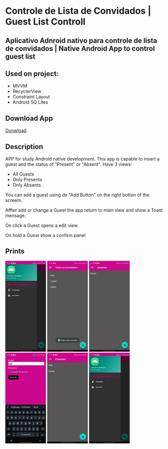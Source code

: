 # Controle de Lista de Convidados | Guest List Controll
## Aplicativo Adnroid nativo para controle de lista de convidados | Native Android App to control guest list

## Used on project:
* MVVM
* RecyclerView
* Constraint Layout
* Android SQ Lites

## Download App

[Donwload](./Apk/convidados_v1.apk)

## Description
APP for study Android native development.
This app is capable to insert a guest and the status of "Present" or "Absent". 
Have 3 views: 
* All Guests
* Only Presents
* Only Absents

You can add a guest using de "Add Button" on the right botton of the screem.

Affter add or change a Guest the app return to main view and show a Toast mensage.

On click a Guest opens a edit view.

On hold a Guest show a confirm panel
 

## Prints

<img src="./App Images/Sidebar Menu.jpg" width="128"/> 
<img src="./App Images/All_Guests with toast.jpg" width="128"/> 
<img src="./App Images/Absents.jpg" width="128"/> 
<img src="./App Images/New_Guets.jpg" width="128"/> 
<img src="./App Images/Presents.jpg" width="128"/> 
<img src="./App Images/Sidebar Menu.jpg" width="128"/> 